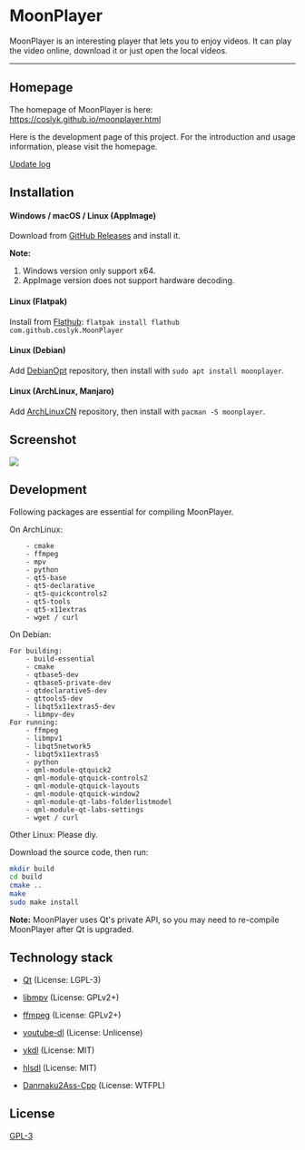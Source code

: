 # MoonPlayer

MoonPlayer is an interesting player that lets you to enjoy videos. It can play the video online, download it or just open the local videos.

***

## Homepage

The homepage of MoonPlayer is here: https://coslyk.github.io/moonplayer.html

Here is the development page of this project. For the introduction and usage information, please visit the homepage.

[Update log](https://github.com/coslyk/moonplayer/blob/develop/NEWS.md)

## Installation

#### Windows / macOS / Linux (AppImage)

Download from [GitHub Releases](https://github.com/coslyk/MoonPlayer/releases) and install it.

**Note:**
1. Windows version only support x64.
2. AppImage version does not support hardware decoding.

#### Linux (Flatpak)

Install from [Flathub](https://flathub.org/apps/details/com.github.coslyk.MoonPlayer): `flatpak install flathub com.github.coslyk.MoonPlayer`

#### Linux (Debian)

Add [DebianOpt](https://github.com/coslyk/debianopt-repo) repository, then install with `sudo apt install moonplayer`.

#### Linux (ArchLinux, Manjaro)

Add [ArchLinuxCN](https://www.archlinuxcn.org/archlinux-cn-repo-and-mirror/) repository, then install with `pacman -S moonplayer`.

## Screenshot

![](https://coslyk.github.io/files/moonplayer-play.png)

## Development

Following packages are essential for compiling MoonPlayer.

On ArchLinux:

```
    - cmake
    - ffmpeg
    - mpv
    - python
    - qt5-base
    - qt5-declarative
    - qt5-quickcontrols2
    - qt5-tools
    - qt5-x11extras
    - wget / curl
```

On Debian:

```
For building:
    - build-essential
    - cmake
    - qtbase5-dev
    - qtbase5-private-dev
    - qtdeclarative5-dev
    - qttools5-dev
    - libqt5x11extras5-dev
    - libmpv-dev
For running:
    - ffmpeg
    - libmpv1
    - libqt5network5
    - libqt5x11extras5
    - python
    - qml-module-qtquick2
    - qml-module-qtquick-controls2
    - qml-module-qtquick-layouts
    - qml-module-qtquick-window2
    - qml-module-qt-labs-folderlistmodel
    - qml-module-qt-labs-settings
    - wget / curl
```

Other Linux: Please diy.

Download the source code, then run:

```bash
mkdir build
cd build
cmake ..
make
sudo make install
```

**Note:** MoonPlayer uses Qt's private API, so you may need to re-compile MoonPlayer after Qt is upgraded.

## Technology stack

- [Qt](https://www.qt.io/) (License: LGPL-3)

- [libmpv](https://mpv.io/) (License: GPLv2+)

- [ffmpeg](https://ffmpeg.org/) (License: GPLv2+)

- [youtube-dl](https://yt-dl.org/) (License: Unlicense)

- [ykdl](https://github.com/zhangn1985/ykdl) (License: MIT)

- [hlsdl](https://github.com/selsta/hlsdl) (License: MIT)

- [Danmaku2Ass-Cpp](https://github.com/coslyk/danmaku2ass_cpp) (License: WTFPL)

## License

[GPL-3](https://github.com/coslyk/moonplayer/blob/develop/LICENSE)
